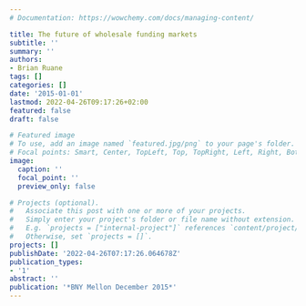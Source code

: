 ```yaml
---
# Documentation: https://wowchemy.com/docs/managing-content/

title: The future of wholesale funding markets
subtitle: ''
summary: ''
authors:
- Brian Ruane
tags: []
categories: []
date: '2015-01-01'
lastmod: 2022-04-26T09:17:26+02:00
featured: false
draft: false

# Featured image
# To use, add an image named `featured.jpg/png` to your page's folder.
# Focal points: Smart, Center, TopLeft, Top, TopRight, Left, Right, BottomLeft, Bottom, BottomRight.
image:
  caption: ''
  focal_point: ''
  preview_only: false

# Projects (optional).
#   Associate this post with one or more of your projects.
#   Simply enter your project's folder or file name without extension.
#   E.g. `projects = ["internal-project"]` references `content/project/deep-learning/index.md`.
#   Otherwise, set `projects = []`.
projects: []
publishDate: '2022-04-26T07:17:26.064678Z'
publication_types:
- '1'
abstract: ''
publication: '*BNY Mellon December 2015*'
---
```

